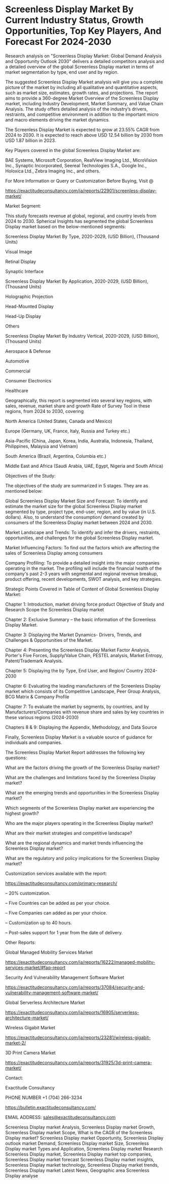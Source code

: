 # Screenless Display Market By Current Industry Status, Growth Opportunities, Top Key Players, And Forecast For 2024-2030

Research analysis on "Screenless Display Market: Global Demand Analysis and Opportunity Outlook 2030" delivers a detailed competitors analysis and a detailed overview of the global Screenless Display market in terms of market segmentation by type, end user and by region.

The suggested Screenless Display Market analysis will give you a complete picture of the market by including all qualitative and quantitative aspects, such as market size, estimates, growth rates, and projections. The report aims to provide a 360-degree Market Overview of the Screenless Display market, including Industry Development, Market Summary, and Value Chain Analysis. The study offers detailed analysis of the industry’s drivers, restraints, and competitive environment in addition to the important micro and macro elements driving the market dynamics.

The Screenless Display Market is expected to grow at 23.55% CAGR from 2024 to 2030. It is expected to reach above USD 12.54 billion by 2030 from USD 1.87 billion in 2023.

Key Players covered in the global Screenless Display Market are:

BAE Systems, Microsoft Corporation, RealView Imaging Ltd., MicroVision Inc., Synaptic Incorporated, Seereal Technologies S.A., Google Inc., Holoxica Ltd., Zebra Imaging Inc., and others.

For More Information or Query or Customization Before Buying, Visit @

https://exactitudeconsultancy.com/ja/reports/22901/screenless-display-market/

Market Segment:

This study forecasts revenue at global, regional, and country levels from 2024 to 2030. Spherical Insights has segmented the global Screenless Display market based on the below-mentioned segments:

Screenless Display Market By Type, 2020-2029, (USD Billion), (Thousand Units)

Visual Image

Retinal Display

Synaptic Interface

Screenless Display Market By Application, 2020-2029, (USD Billion), (Thousand Units)

Holographic Projection

Head-Mounted Display

Head-Up Display

Others

Screenless Display Market By Industry Vertical, 2020-2029, (USD Billion), (Thousand Units)

Aerospace & Defense

Automotive

Commercial

Consumer Electronics

Healthcare

Geographically, this report is segmented into several key regions, with sales, revenue, market share and growth Rate of Survey Tool in these regions, from 2024 to 2030, covering

North America (United States, Canada and Mexico)

Europe (Germany, UK, France, Italy, Russia and Turkey etc.)

Asia-Pacific (China, Japan, Korea, India, Australia, Indonesia, Thailand, Philippines, Malaysia and Vietnam)

South America (Brazil, Argentina, Columbia etc.)

Middle East and Africa (Saudi Arabia, UAE, Egypt, Nigeria and South Africa)

Objectives of the Study:

The objectives of the study are summarized in 5 stages. They are as mentioned below:

Global Screenless Display Market Size and Forecast: To identify and estimate the market size for the global Screenless Display market segmented by type, project type, end-user, region, and by value (in U.S. dollars). Also, to understand the consumption/ demand created by consumers of the Screenless Display market between 2024 and 2030.

Market Landscape and Trends: To identify and infer the drivers, restraints, opportunities, and challenges for the global Screenless Display market.

Market Influencing Factors: To find out the factors which are affecting the sales of Screenless Display among consumers

Company Profiling: To provide a detailed insight into the major companies operating in the market. The profiling will include the financial health of the company's past 2-3 years with segmental and regional revenue breakup, product offering, recent developments, SWOT analysis, and key strategies.

Strategic Points Covered in Table of Content of Global Screenless Display Market:

Chapter 1: Introduction, market driving force product Objective of Study and Research Scope the Screenless Display market

Chapter 2: Exclusive Summary – the basic information of the Screenless Display Market.

Chapter 3: Displaying the Market Dynamics- Drivers, Trends, and Challenges & Opportunities of the Market.

Chapter 4: Presenting the Screenless Display Market Factor Analysis, Porter's Five Forces, Supply/Value Chain, PESTEL analysis, Market Entropy, Patent/Trademark Analysis.

Chapter 5: Displaying the by Type, End User, and Region/ Country 2024-2030

Chapter 6: Evaluating the leading manufacturers of the Screenless Display market which consists of its Competitive Landscape, Peer Group Analysis, BCG Matrix & Company Profile

Chapter 7: To evaluate the market by segments, by countries, and by Manufacturers/Companies with revenue share and sales by key countries in these various regions (2024-2030)

Chapters 8 & 9: Displaying the Appendix, Methodology, and Data Source

Finally, Screenless Display Market is a valuable source of guidance for individuals and companies.

The Screenless Display Market Report addresses the following key questions:

What are the factors driving the growth of the Screenless Display market?

What are the challenges and limitations faced by the Screenless Display market?

What are the emerging trends and opportunities in the Screenless Display market?

Which segments of the Screenless Display market are experiencing the highest growth?

Who are the major players operating in the Screenless Display market?

What are their market strategies and competitive landscape?

What are the regional dynamics and market trends influencing the Screenless Display market?

What are the regulatory and policy implications for the Screenless Display market?

Customization services available with the report:

https://exactitudeconsultancy.com/primary-research/

– 20% customization.

– Five Countries can be added as per your choice.

– Five Companies can added as per your choice.

– Customization up to 40 hours.

– Post-sales support for 1 year from the date of delivery.

Other Reports:

Global Managed Mobility Services Market

https://exactitudeconsultancy.com/ja/reports/16222/managed-mobility-services-market/#faq-report

Security And Vulnerability Management Software Market

https://exactitudeconsultancy.com/ja/reports/37084/security-and-vulnerability-management-software-market/

Global Serverless Architecture Market

https://exactitudeconsultancy.com/ja/reports/16905/serverless-architecture-market/

Wireless Gigabit Market

https://exactitudeconsultancy.com/ja/reports/23281/wireless-gigabit-market-2/

3D Print Camera Market

https://exactitudeconsultancy.com/ja/reports/31925/3d-print-camera-market/

Contact:

Exactitude Consultancy

PHONE NUMBER +1 (704) 266-3234

https://bulletin.exactitudeconsultancy.com/

EMAIL ADDRESS: sales@exactitudeconsultancy.com

Screenless Display market Analysis, Screenless Display market Growth, Screenless Display market Scope, What is the CAGR of the Screenless Display market? Screenless Display market Opportunity, Screenless Display outlook market Demand, Screenless Display market Size, Screenless Display market Types and Application, Screenless Display market Research Screenless Display market, Screenless Display market top companies, Screenless Display market forecast Screenless Display market insights, Screenless Display market technology, Screenless Display market trends, Screenless Display market Latest News, Geographic area Screenless Display analyse

 

 
